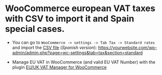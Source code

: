
# WooCommerce european VAT taxes with CSV to import it and Spain special cases.

* You can go to `WooCommerce -> settings -> Tab Tax -> Standard rates` and import the [CSV file](tax_rates.csv) (*Spanish version*): https://yourwebsite.com/wp-admin/admin.php?page=wc-settings&tab=tax&section=standard

* Manage EU VAT in WooCommerce (and valid EU VAT Number) with the plugin [EU/UK VAT Manager for WooCommerce](https://wpfactory.com/item/eu-vat-for-woocommerce/)



